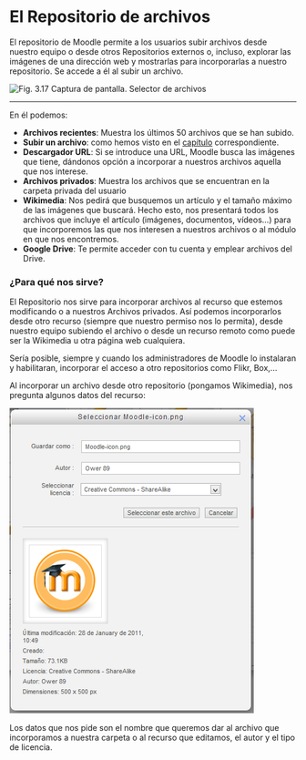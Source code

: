 # El Repositorio de archivos

El repositorio de Moodle permite a los usuarios subir archivos desde nuestro equipo o desde otros Repositorios externos o, incluso, explorar las imágenes de una dirección web y mostrarlas para incorporarlas a nuestro repositorio. Se accede a él al subir un archivo.

![Fig. 3.17 Captura de pantalla. Selector de archivos](/assets/Selección_139.png)

---

En él podemos:

* **Archivos recientes**: Muestra los últimos 50 archivos que se han subido.
* **Subir un archivo**: como hemos visto en el [capítulo](subir_un_archivo.html) correspondiente.
* **Descargador URL**: Si se introduce una URL, Moodle busca las imágenes que tiene, dándonos opción a incorporar a nuestros archivos aquella que nos interese.
* **Archivos privados**: Muestra los archivos que se encuentran en la carpeta privada del usuario
* **Wikimedia**: Nos pedirá que busquemos un artículo y el tamaño máximo de las imágenes que buscará. Hecho esto, nos presentará todos los archivos que incluye el artículo \(imágenes, documentos, vídeos...\) para que incorporemos las que nos interesen a nuestros archivos o al módulo en que nos encontremos.
* **Google Drive**: Te permite acceder con tu cuenta y emplear archivos del Drive.

### ¿Para qué nos sirve?

El Repositorio nos sirve para incorporar archivos al recurso que estemos modificando o a nuestros Archivos privados. Así podemos incorporarlos desde otro recurso \(siempre que nuestro permiso nos lo permita\), desde nuestro equipo subiendo el archivo o desde un recurso remoto como puede ser la Wikimedia u otra página web cualquiera.

Sería posible, siempre y cuando los administradores de Moodle lo instalaran y habilitaran, incorporar el acceso a otro repositorios como Flikr, Box,...

Al incorporar un archivo desde otro repositorio \(pongamos Wikimedia\), nos pregunta algunos datos del recurso:

![Fig Captura de pantalla. Incorporación desde otro repositorio](https://raw.githubusercontent.com/catedu/curso-moodle/master/img/importarr_de_repositorio.png)

Los datos que nos pide son el nombre que queremos dar al archivo que incorporamos a nuestra carpeta o al recurso que editamos, el autor y el tipo de licencia.



